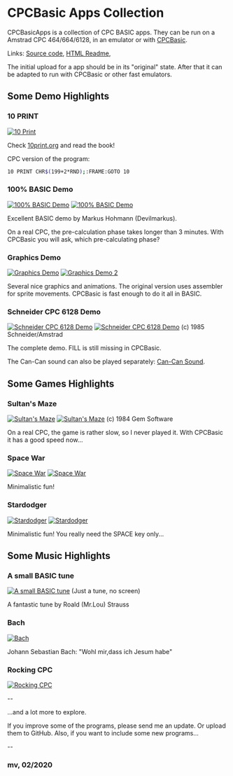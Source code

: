 # CPCBasic Apps Collection

CPCBasicApps is a collection of CPC BASIC apps.
They can be run on a Amstrad CPC 464/664/6128, in an emulator or with
[CPCBasic](https://benchmarko.github.io/CPCBasic/cpcbasic.html).

Links:
[Source code](https://github.com/benchmarko/CPCBasicApps/),
[HTML Readme](https://github.com/benchmarko/CPCBasicApps/#readme),

The initial upload for a app should be in its "original" state.
After that it can be adapted to run with CPCBasic or other fast emulators.

## Some Demo Highlights

### 10 PRINT

[![10 Print](./img/10print.png)](https://benchmarko.github.io/CPCBasic/cpcbasic.html?database=apps&example=demo/10print)

Check [10print.org](https://10print.org/) and read the book!

CPC version of the program:

```bash
10 PRINT CHR$(199+2*RND);:FRAME:GOTO 10
```

### 100% BASIC Demo

[![100% BASIC Demo](./img/100demo.png)](https://benchmarko.github.io/CPCBasic/cpcbasic.html?database=apps&example=demo/100demo)
[![100% BASIC Demo](./img/100demo2.png)](https://benchmarko.github.io/CPCBasic/cpcbasic.html?database=apps&example=demo/100demo)

Excellent BASIC demo by Markus Hohmann (Devilmarkus).

On a real CPC, the pre-calculation phase takes longer than 3 minutes. With CPCBasic you will ask, which pre-calculating phase?

### Graphics Demo

[![Graphics Demo](./img/gdemo.png)](https://benchmarko.github.io/CPCBasic/cpcbasic.html?database=apps&example=demo/gdemo)
[![Graphics Demo 2](./img/gdemo2.png)](https://benchmarko.github.io/CPCBasic/cpcbasic.html?database=apps&example=demo/gdemo2)

Several nice graphics and animations. The original version uses assembler for sprite movements. CPCBasic is fast enough to do it all in BASIC.

### Schneider CPC 6128 Demo

[![Schneider CPC 6128 Demo](./img/scpc6128.png)](https://benchmarko.github.io/CPCBasic/cpcbasic.html?database=apps&example=demo/gdemo)
[![Schneider CPC 6128 Demo](./img/scpc6128m.png)](https://benchmarko.github.io/CPCBasic/cpcbasic.html?database=apps&example=demo/gdemo)
(c) 1985 Schneider/Amstrad

The complete demo. FILL is still missing in CPCBasic.

The Can-Can sound can also be played separately:
[Can-Can Sound](https://benchmarko.github.io/CPCBasic/cpcbasic.html?database=apps&example=music/cancan&sound=true).

## Some Games Highlights

### Sultan's Maze

[![Sultan's Maze](./img/sultan.png)](https://benchmarko.github.io/CPCBasic/cpcbasic.html?database=apps&example=games/sultan&sound=true)
[![Sultan's Maze](./img/sultan2.png)](https://benchmarko.github.io/CPCBasic/cpcbasic.html?database=apps&example=games/sultan2&sound=true)
(c) 1984 Gem Software

On a real CPC, the game is rather slow, so I never played it. With CPCBasic it has a good speed now...

### Space War

[![Space War](./img/spacewar.png)](https://benchmarko.github.io/CPCBasic/cpcbasic.html?database=apps&example=games/spacewar)
[![Space War](./img/spacewar2.png)](https://benchmarko.github.io/CPCBasic/cpcbasic.html?database=apps&example=games/spacewar)

Minimalistic fun!

### Stardodger

[![Stardodger](./img/stardodg.png)](https://benchmarko.github.io/CPCBasic/cpcbasic.html?database=apps&example=games/stardodg)
[![Stardodger](./img/stardodg2.png)](https://benchmarko.github.io/CPCBasic/cpcbasic.html?database=apps&example=games/stardodg)

Minimalistic fun! You really need the SPACE key only...

## Some Music Highlights

### A small BASIC tune

[![A small BASIC tune](./img/asbtune.png)](https://benchmarko.github.io/CPCBasic/cpcbasic.html?database=apps&example=music/asbtune&sound=true) (Just a tune, no screen)

A fantastic tune by Roald (Mr.Lou) Strauss

### Bach

[![Bach](./img/bach.png)](https://benchmarko.github.io/CPCBasic/cpcbasic.html?database=apps&example=games/stardodg&sound=true)

Johann Sebastian Bach: "Wohl mir,dass ich Jesum habe"

### Rocking CPC

[![Rocking CPC](./img/rocking.png)](https://benchmarko.github.io/CPCBasic/cpcbasic.html?database=apps&example=music/rocking&sound=true)

--

...and a lot more to explore.

If you improve some of the programs, please send me an update. Or upload them to GitHub. Also, if you want to include some new programs...

--

### **mv, 02/2020**

